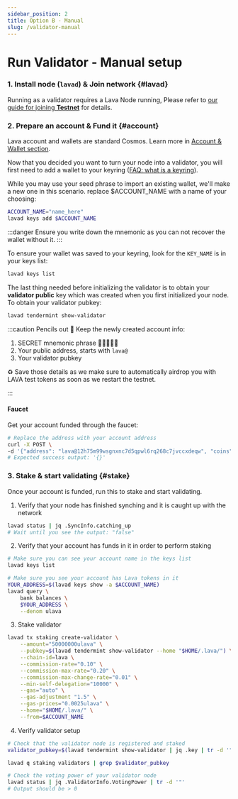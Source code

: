 ```yaml
---
sidebar_position: 2
title: Option B - Manual
slug: /validator-manual
---
```


# Run Validator - Manual setup
### 1. Install node (`lavad`) & Join network {#lavad}
Running as a validator requires a Lava Node running, Please refer to [our guide for joining **Testnet**](testnet) for details.

### 2. Prepare an account & Fund it {#account}
Lava account and wallets are standard Cosmos. Learn more in [Account & Wallet section](wallet).

Now that you decided you want to turn your node into a validator, you will first need to add a wallet to your keyring ([FAQ: what is a keyring](faq#keyring)).

While you may use your seed phrase to import an existing wallet, we'll make a new one in this scenario.
replace $ACCOUNT_NAME with a name of your choosing:

```bash
ACCOUNT_NAME="name_here"
lavad keys add $ACCOUNT_NAME
```

:::danger
Ensure you write down the mnemonic as you can not recover the wallet without it. 
:::

To ensure your wallet was saved to your keyring, look for the `KEY_NAME` is in your keys list:

```bash
lavad keys list
```

The last thing needed before initializing the validator is to obtain your **validator public** key which was created when you first initialized your node. To obtain your validator pubkey:

```bash
lavad tendermint show-validator
```

:::caution Pencils out 📝
Keep the newly created account info:
1. SECRET mnemonic phrase 🚨🤫🚨🤫🚨
2. Your public address, starts with `lava@`
3. Your validator pubkey

♻ Save those details as we make sure to automatically airdrop you with LAVA test tokens as soon as we restart the testnet.

:::

#### Faucet

Get your account funded through the faucet:
```bash
# Replace the address with your account address
curl -X POST \
-d '{"address": "lava@12h75m99wsgnxnc7d5qpwl6rq268c7jvccxdeqw", "coins": ["60000000ulava"]}' http://44.205.140.46:5555
# Expected success output: '{}'
```

### 3. Stake & start validating {#stake}

Once your account is funded, run this to stake and start validating.

1. Verify that your node has finished synching and it is caught up with the network

```bash
lavad status | jq .SyncInfo.catching_up
# Wait until you see the output: "false"
```

2. Verify that your account has funds in it in order to perform staking

```bash
# Make sure you can see your account name in the keys list
lavad keys list

# Make sure you see your account has Lava tokens in it
YOUR_ADDRESS=$(lavad keys show -a $ACCOUNT_NAME)
lavad query \
    bank balances \
    $YOUR_ADDRESS \
    --denom ulava
```

3. Stake validator
```bash
lavad tx staking create-validator \
    --amount="50000000ulava" \
    --pubkey=$(lavad tendermint show-validator --home "$HOME/.lava/") \
    --chain-id=lava \
    --commission-rate="0.10" \
    --commission-max-rate="0.20" \
    --commission-max-change-rate="0.01" \
    --min-self-delegation="10000" \
    --gas="auto" \
    --gas-adjustment "1.5" \
    --gas-prices="0.0025ulava" \
    --home="$HOME/.lava/" \
    --from=$ACCOUNT_NAME
```

4. Verify validator setup

```bash
# Check that the validator node is registered and staked
validator_pubkey=$(lavad tendermint show-validator | jq .key | tr -d '"')

lavad q staking validators | grep $validator_pubkey

# Check the voting power of your validator node
lavad status | jq .ValidatorInfo.VotingPower | tr -d '"'
# Output should be > 0
```